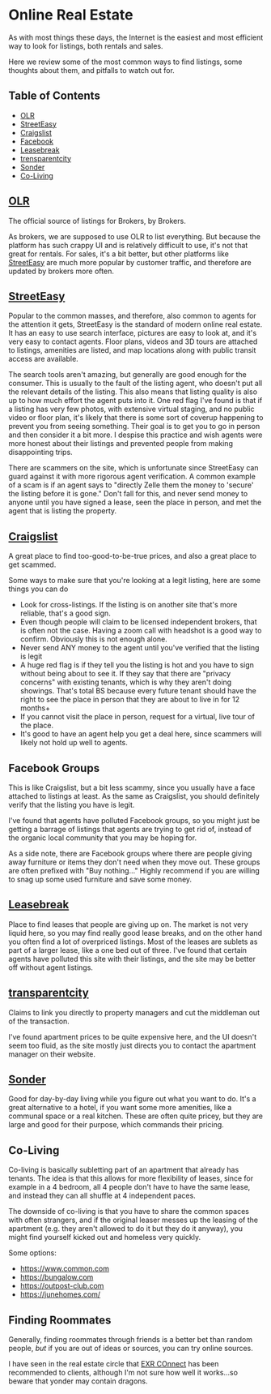 # Online Real Estate

As with most things these days, the Internet is the easiest and most efficient way to look for listings, both rentals and sales.

Here we review some of the most common ways to find listings, some thoughts about them, and pitfalls to watch out for.

## Table of Contents

- [OLR](#olr)
- [StreetEasy](#streeteasy)
- [Craigslist](#craigslist)
- [Facebook](#facebook)
- [Leasebreak](#leasebreak)
- [trensparentcity](#transparentcity)
- [Sonder](#sonder)
- [Co-Living](#co-living-options)

## [OLR](https://broker.olr.com/)

The official source of listings for Brokers, by Brokers.

As brokers, we are supposed to use OLR to list everything. But because the platform has such crappy UI and is relatively difficult to use, it's not that great for rentals. For sales, it's a bit better, but other platforms like [StreetEasy](#streeteasy) are much more popular by customer traffic, and therefore are updated by brokers more often.

## [StreetEasy](https://streeteasy.com/)

Popular to the common masses, and therefore, also common to agents for the attention it gets, StreetEasy is the standard of modern online real estate. It has an easy to use search interface, pictures are easy to look at, and it's very easy to contact agents. Floor plans, videos and 3D tours are attached to listings, amenities are listed, and map locations along with public transit access are available.

The search tools aren't amazing, but generally are good enough for the consumer. This is usually to the fault of the listing agent, who doesn't put all the relevant details of the listing. This also means that listing quality is also up to how much effort the agent puts into it. One red flag I've found is that if a listing has very few photos, with extensive virtual staging, and no public video or floor plan, it's likely that there is some sort of coverup happening to prevent you from seeing something. Their goal is to get you to go in person and then consider it a bit more. I despise this practice and wish agents were more honest about their listings and prevented people from making disappointing trips.

There are scammers on the site, which is unfortunate since StreetEasy can guard against it with more rigorous agent verification. A common example of a scam is if an agent says to "directly Zelle them the money to 'secure' the listing before it is gone." Don't fall for this, and never send money to anyone until you have signed a lease, seen the place in person, and met the agent that is listing the property.

## [Craigslist](https://newyork.craigslist.org/search/apa)

A great place to find too-good-to-be-true prices, and also a great place to get scammed.

Some ways to make sure that you're looking at a legit listing, here are some things you can do

- Look for cross-listings. If the listing is on another site that's more reliable, that's a good sign.
- Even though people will claim to be licensed independent brokers, that is often not the case. Having a zoom call with headshot is a good way to confirm. Obviously this is not enough alone.
- Never send ANY money to the agent until you've verified that the listing is legit
- A huge red flag is if they tell you the listing is hot and you have to sign without being about to see it. If they say that there are "privacy concerns" with existing tenants, which is why they aren't doing showings. That's total BS because every future tenant should have the right to see the place in person that they are about to live in for 12 months+
- If you cannot visit the place in person, request for a virtual, live tour of the place.
- It's good to have an agent help you get a deal here, since scammers will likely not hold up well to agents.

## Facebook Groups

This is like Craigslist, but a bit less scammy, since you usually have a face attached to listings at least. As the same as Craigslist, you should definitely verify that the listing you have is legit.

I've found that agents have polluted Facebook groups, so you might just be getting a barrage of listings that agents are trying to get rid of, instead of the organic local community that you may be hoping for.

As a side note, there are Facebook groups where there are people giving away furniture or items they don't need when they move out. These groups are often prefixed with "Buy nothing..." Highly recommend if you are willing to snag up some used furniture and save some money.

## [Leasebreak](https://www.leasebreak.com/)

Place to find leases that people are giving up on. The market is not very liquid here, so you may find really good lease breaks, and on the other hand you often find a lot of overpriced listings. Most of the leases are sublets as part of a larger lease, like a one bed out of three. I've found that certain agents have polluted this site with their listings, and the site may be better off without agent listings.

## [transparentcity](https://www.transparentcity.co/)

Claims to link you directly to property managers and cut the middleman out of the transaction.

I've found apartment prices to be quite expensive here, and the UI doesn't seem too fluid, as the site mostly just directs you to contact the apartment manager on their website.

## [Sonder](https://www.sonder.com/)

Good for day-by-day living while you figure out what you want to do. It's a great alternative to a hotel, if you want some more amenities, like a communal space or a real kitchen. These are often quite pricey, but they are large and good for their purpose, which commands their pricing.

## Co-Living

Co-living is basically subletting part of an apartment that already has tenants. The idea is that this allows for more flexibility of leases, since for example in a 4 bedroom, all 4 people don't have to have the same lease, and instead they can all shuffle at 4 independent paces.

The downside of co-living is that you have to share the common spaces with often strangers, and if the original leaser messes up the leasing of the apartment (e.g. they aren't allowed to do it but they do it anyway), you might find yourself kicked out and homeless very quickly.

Some options:
- https://www.common.com
- https://bungalow.com
- https://outpost-club.com
- https://junehomes.com/

## Finding Roommates

Generally, finding roommates through friends is a better bet than random people, _but_ if you are out of ideas or sources, you can try online sources.

I have seen in the real estate circle that [EXR COnnect](https://www.exrny.com/connect) has been recommended to clients, although I'm not sure how well it works...so beware that yonder may contain dragons.